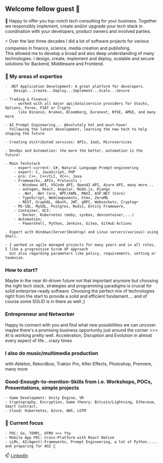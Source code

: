 ## Welcome fellow guest 💬 

👯 Happy to offer you top-notch tech consulting for your business.
Together we responsibly implement, create and/or upgrade your tech stack in coordination with your developers, product owners and involved parties.

⚡ Over the last three decades I did a lot of software projects for various companies in finance, science, media creation and publishing.  
This allowed me to develop a broad and also deep understanding of many technologies.
I design, create, implement and deploy, scalable and secure solutions for Backend, Middleware and Frontend.

### 🔱 My areas of expertise

    - .NET Application Development: A great platform for developers.
        Design...Create...Deploy...Implement...Scale...Secure

    - Trading & Finance:
        - worked with all major api|data|service providers for Stocks, Options, Forex, FIAT or Crypto  
          like Binance, Kraken, Bloomberg, Euronext, NYSE, AMSE, and many more

    - AI Prompt Engineering... Absolutely hot and must-have!
      Following the latest development, learning the new tech to help shaping the future

    - Creating distributed services: APIs, IaaS, Microservices

    - DevOps and Automation: the more the better, automation is the future!

    - Main Techstack
        - expert-current: C#, Natural Language Prompt-engineering
        - expert: C, JavaScript, PHP
        - pro: C++, C++/CLI, VC++, Java
        - Frameworks, APIs, Protocols :
          - Windows API, VSCode API, OpenAI API, Azure API, many more...
          - autogen, React, Angular, Node.js, Django
          - .Net, .Net Core, WPF/XAML, MAUI, ASP.NET (Core)
          - TypeScript, WebComponents, htmx, ZeroMQ
          - REST, GraphQL, OAuth, JWT, gRPC, Websockets, Cryptogr
        - MS-SQL, MySQL, Postgres, Redis, Entity Framework, 
        - Container, OCI: 
          - Docker, Kubernetes (moby, sysbox, devcontainer,...)
        - Automation:
          - Powershell, Python, Jenkins, Gitea, GitHub Actions
         
    - Expert with Windows(Server|Desktop) and Linux servers(various) using Shell.  

    - I worked in agile managed projects for many years and in all roles. I like a progressive Scrum XP approach  
      but also regarding parameters like policy, requirements, setting or teamsize.

### How to start?

Maybe in the near AI-driven future not that important anymore but choosing the right tech stack, strategies and programming paradigms is crucial for solid enterprise-ready software. Choosing the perfect mix of technologies right from the start to provide a solid and efficient fundament.... and of course some SOLID is in there as well ;)

### Entrepreneur and Networker

Happy to connect with you and find what new possibilities we can uncover. maybe there's a promising business opportunity just around the corner >>> AI is working pretty well. Acceleration, Disruption and Evolution in almost every aspect of life... crazy times  

### I also do music/multimedia production

with Ableton, Rekordbox, Traktor Pro, After Effects, Photoshop, Premiere, many more

### Good-Enough-to-mention-Skills from i.e. Workshops, POCs, Presentations, simple projects  

    - Game Development: Unity Engine, VR
    - Cryptography, Encryption, Game theory: Bitcoin/Lightning, Ethereum, Smart Contract, 
    - Cloud: Kubernetes, Azure, AWS, LGTM

### 🌱 Current focus

    - POC: Go, TEMPL, HTMX >>> ftw
    - Mobile App POC: Cross-Platform with React Native
    - LLMs, AI(Agent)-Frameworks, Prompt Engineering, a lot of Python..... and preparing for AGI 🔭

📫 [LinkedIn](https://www.linkedin.com/in/42dorian/)

<!--
**0xDO/0xDO** is a ✨ _special_ ✨ repository because its `README.md` (this file) appears on your GitHub profile.

Here are some ideas to get you started:

- 🔭 I’m currently working on ...
- 🌱 I’m currently learning ...
- 👯 I’m looking to collaborate on ...
- 🤔 I’m looking for help with ...
- 💬 Ask me about ...
- 📫 How to reach me: ...
- 😄 Pronouns: ...
- ⚡ Fun fact: ...
-->

